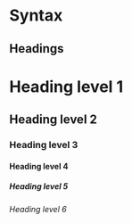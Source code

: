 Syntax
==

Headings
--

# Heading level 1

## Heading level 2

### Heading level 3

#### Heading level 4

##### Heading level 5

###### Heading level 6
